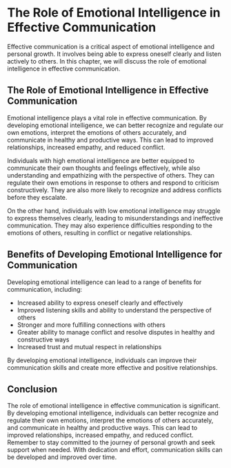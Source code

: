 # The Role of Emotional Intelligence in Effective Communication

Effective communication is a critical aspect of emotional intelligence and personal growth. It involves being able to express oneself clearly and listen actively to others. In this chapter, we will discuss the role of emotional intelligence in effective communication.

The Role of Emotional Intelligence in Effective Communication
-------------------------------------------------------------

Emotional intelligence plays a vital role in effective communication. By developing emotional intelligence, we can better recognize and regulate our own emotions, interpret the emotions of others accurately, and communicate in healthy and productive ways. This can lead to improved relationships, increased empathy, and reduced conflict.

Individuals with high emotional intelligence are better equipped to communicate their own thoughts and feelings effectively, while also understanding and empathizing with the perspective of others. They can regulate their own emotions in response to others and respond to criticism constructively. They are also more likely to recognize and address conflicts before they escalate.

On the other hand, individuals with low emotional intelligence may struggle to express themselves clearly, leading to misunderstandings and ineffective communication. They may also experience difficulties responding to the emotions of others, resulting in conflict or negative relationships.

Benefits of Developing Emotional Intelligence for Communication
---------------------------------------------------------------

Developing emotional intelligence can lead to a range of benefits for communication, including:

* Increased ability to express oneself clearly and effectively
* Improved listening skills and ability to understand the perspective of others
* Stronger and more fulfilling connections with others
* Greater ability to manage conflict and resolve disputes in healthy and constructive ways
* Increased trust and mutual respect in relationships

By developing emotional intelligence, individuals can improve their communication skills and create more effective and positive relationships.

Conclusion
----------

The role of emotional intelligence in effective communication is significant. By developing emotional intelligence, individuals can better recognize and regulate their own emotions, interpret the emotions of others accurately, and communicate in healthy and productive ways. This can lead to improved relationships, increased empathy, and reduced conflict. Remember to stay committed to the journey of personal growth and seek support when needed. With dedication and effort, communication skills can be developed and improved over time.
